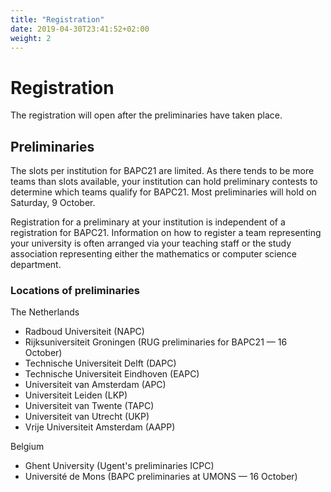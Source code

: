 ```yaml
---
title: "Registration"
date: 2019-04-30T23:41:52+02:00
weight: 2
---
```


# Registration

The registration will open after the preliminaries have taken place. 

## Preliminaries

The slots per institution for BAPC21 are limited. As there tends to be more teams than slots available, your institution can hold preliminary contests to determine which teams qualify for BAPC21. Most preliminaries will hold on Saturday, 9 October.

Registration for a preliminary at your institution is independent of a registration for BAPC21. Information on how to register a team representing your university is often arranged via your teaching staff or the study association representing either the mathematics or computer science department.

### Locations of preliminaries

The Netherlands

- Radboud Universiteit (NAPC)
- Rijksuniversiteit Groningen (RUG preliminaries for BAPC21 — 16 October)
- Technische Universiteit Delft (DAPC)
- Technische Universiteit Eindhoven (EAPC)
- Universiteit van Amsterdam (APC)
- Universiteit Leiden (LKP)
- Universiteit van Twente (TAPC)
- Universiteit van Utrecht (UKP)
- Vrije Universiteit Amsterdam (AAPP)

Belgium

- Ghent University (Ugent's preliminaries ICPC)
- Université de Mons (BAPC preliminaries at UMONS — 16 October)
